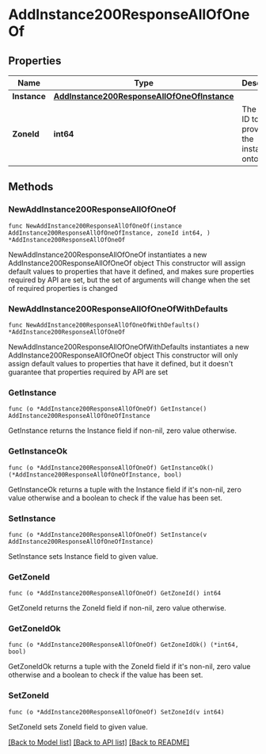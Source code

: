 # AddInstance200ResponseAllOfOneOf

## Properties

Name | Type | Description | Notes
------------ | ------------- | ------------- | -------------
**Instance** | [**AddInstance200ResponseAllOfOneOfInstance**](AddInstance200ResponseAllOfOneOfInstance.md) |  | 
**ZoneId** | **int64** | The Cloud ID to provision the instance onto. | 

## Methods

### NewAddInstance200ResponseAllOfOneOf

`func NewAddInstance200ResponseAllOfOneOf(instance AddInstance200ResponseAllOfOneOfInstance, zoneId int64, ) *AddInstance200ResponseAllOfOneOf`

NewAddInstance200ResponseAllOfOneOf instantiates a new AddInstance200ResponseAllOfOneOf object
This constructor will assign default values to properties that have it defined,
and makes sure properties required by API are set, but the set of arguments
will change when the set of required properties is changed

### NewAddInstance200ResponseAllOfOneOfWithDefaults

`func NewAddInstance200ResponseAllOfOneOfWithDefaults() *AddInstance200ResponseAllOfOneOf`

NewAddInstance200ResponseAllOfOneOfWithDefaults instantiates a new AddInstance200ResponseAllOfOneOf object
This constructor will only assign default values to properties that have it defined,
but it doesn't guarantee that properties required by API are set

### GetInstance

`func (o *AddInstance200ResponseAllOfOneOf) GetInstance() AddInstance200ResponseAllOfOneOfInstance`

GetInstance returns the Instance field if non-nil, zero value otherwise.

### GetInstanceOk

`func (o *AddInstance200ResponseAllOfOneOf) GetInstanceOk() (*AddInstance200ResponseAllOfOneOfInstance, bool)`

GetInstanceOk returns a tuple with the Instance field if it's non-nil, zero value otherwise
and a boolean to check if the value has been set.

### SetInstance

`func (o *AddInstance200ResponseAllOfOneOf) SetInstance(v AddInstance200ResponseAllOfOneOfInstance)`

SetInstance sets Instance field to given value.


### GetZoneId

`func (o *AddInstance200ResponseAllOfOneOf) GetZoneId() int64`

GetZoneId returns the ZoneId field if non-nil, zero value otherwise.

### GetZoneIdOk

`func (o *AddInstance200ResponseAllOfOneOf) GetZoneIdOk() (*int64, bool)`

GetZoneIdOk returns a tuple with the ZoneId field if it's non-nil, zero value otherwise
and a boolean to check if the value has been set.

### SetZoneId

`func (o *AddInstance200ResponseAllOfOneOf) SetZoneId(v int64)`

SetZoneId sets ZoneId field to given value.



[[Back to Model list]](../README.md#documentation-for-models) [[Back to API list]](../README.md#documentation-for-api-endpoints) [[Back to README]](../README.md)


